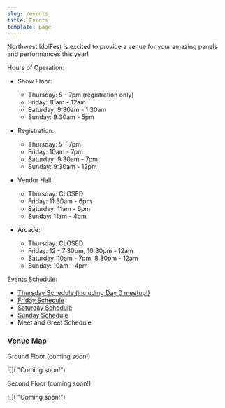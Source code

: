 ```yaml
---
slug: /events
title: Events
template: page
---
```

Northwest IdolFest is excited to provide a venue for your amazing panels and performances this year!

Hours of Operation:

* Show Floor:

  * Thursday: 5 - 7pm (registration only)
  * Friday: 10am - 12am
  * Saturday: 9:30am - 1:30am
  * Sunday: 9:30am - 5pm
* Registration:

  * Thursday: 5 - 7pm
  * Friday: 10am - 7pm
  * Saturday: 9:30am - 7pm
  * Sunday: 9:30am - 12pm
* Vendor Hall:

  * Thursday: CLOSED
  * Friday: 11:30am - 6pm
  * Saturday: 11am - 6pm
  * Sunday: 11am - 4pm
* Arcade:

  * Thursday: CLOSED
  * Friday: 12 - 7:30pm, 10:30pm - 12am
  * Saturday: 10am - 7pm, 8:30pm - 12am
  * Sunday: 10am - 4pm

Events Schedule:

* [Thursday Schedule (including Day 0 meetup!)](https://nwidolfest.com/events/thursday)
* [Friday Schedule](https://nwidolfest.com/events/friday/)
* [Saturday Schedule](https://nwidolfest.com/events/saturday)
* [Sunday Schedule](https://nwidolfest.com/events/sunday)
* Meet and Greet Schedule

### Venue Map

Ground Floor (coming soon!)

![]( "Coming soon!")

Second Floor (coming soon!)

![]( "Coming soon!")
